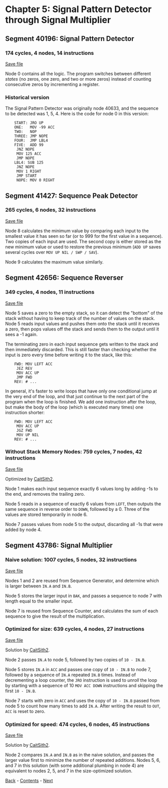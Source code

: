 # Chapter 5: Signal Pattern Detector through Signal Multiplier

## Segment 40196: Signal Pattern Detector

### 174 cycles, 4 nodes, 14 instructions

[Save file](save/40196.0.txt)

Node 0 contains all the logic. The program switches between different _states_ (no zeros, one zero, and two or more zeros) instead of counting consecutive zeros by incrementing a register.

### Historical version

The Signal Pattern Detector was originally node 40633, and the sequence to be detected was 1, 5, 4. Here is the code for node 0 in this version:

        START: JRO UP
        ONE:   MOV -99 ACC
        TWO:   NOP
        THREE: JMP NOPE
        FOUR:  JMP LBL4
        FIVE:  ADD 99
         JNZ NOPE
         MOV 125 ACC
         JMP NOPE
        LBL4: SUB 125
         JNZ NOPE
         MOV 1 RIGHT
         JMP START
         NOPE: MOV 0 RIGHT

## Segment 41427: Sequence Peak Detector

### 265 cycles, 6 nodes, 32 instructions

[Save file](save/41427.0.txt)

Node 8 calculates the minimum value by comparing each input to the smallest value it has seen so far (or to 999 for the first value in a sequence). Two copies of each input are used. The second copy is either stored as the new minimum value or used to restore the previous minimum (`ADD UP` saves several cycles over `MOV UP NIL / SWP / SAV`).

Node 9 calculates the maximum value similarly.

## Segment 42656: Sequence Reverser

### 349 cycles, 4 nodes, 11 instructions

[Save file](save/42656.0.txt)

Node 5 saves a zero to the empty stack, so it can detect the "bottom" of the stack without having to keep track of the number of values on the stack. Node 5 reads input values and pushes them onto the stack until it receives a zero, then pops values off the stack and sends them to the output until it sees a -1 again.

The terminating zero in each input sequence gets written to the stack and then immediately discarded. This is still faster than checking whether the input is zero every time before writing it to the stack, like this:

        FWD: MOV LEFT ACC
         JEZ REV
         MOV ACC UP
         JMP FWD
        REV: # ...

In general, it's faster to write loops that have only one conditional jump at the very end of the loop, and that just continue to the next part of the program when the loop is finished. We add one instruction after the loop, but make the body of the loop (which is executed many times) one instruction shorter:

        FWD: MOV LEFT ACC
         MOV ACC UP
         JGZ FWD
         MOV UP NIL
        REV: # ...

### Without Stack Memory Nodes: 759 cycles, 7 nodes, 42 instructions

[Save file](save/42656.1.txt)

Optimized by [CaitSith2](https://github.com/CaitSith2).

Node 1 makes each input sequence exactly 6 values long by adding -1s to the end, and removes the trailing zero.

Node 5 reads in a sequence of exactly 6 values from `LEFT`, then outputs the same sequence in reverse order to `DOWN`, followed by a 0. Three of the values are stored temporarily in node 6.

Node 7 passes values from node 5 to the output, discarding all -1s that were added by node 4.

## Segment 43786: Signal Multiplier

### Naive solution: 1007 cycles, 5 nodes, 32 instructions

[Save file](save/43786.0.txt)

Nodes 1 and 2 are reused from Sequence Generator, and determine which is larger between `IN.A` and `IN.B`.

Node 5 stores the larger input in `BAK`, and passes a sequence to node 7 with length equal to the smaller input.

Node 7 is reused from Sequence Counter, and calculates the sum of each sequence to give the result of the multiplication.

### Optimized for size: 639 cycles, 4 nodes, 27 instructions

[Save file](save/43786.1.txt)

Solution by [CaitSith2](https://github.com/CaitSith2).

Node 2 passes `IN.A` to node 5, followed by two copies of `10 - IN.B`.

Node 5 stores `IN.A` in `ACC` and passes one copy of `10 - IN.B` to node 7, followed by a sequence of `IN.A` repeated `IN.B` times. Instead of decrementing a loop counter, the `JRO` instruction is used to _unroll_ the loop by starting with a sequence of 10 `MOV ACC DOWN` instructions and skipping the first `10 - IN.B`.

Node 7 starts with zero in `ACC` and uses the copy of `10 - IN.B` passed from node 5 to count how many times to add `IN.A`. After writing the result to `OUT`, `ACC` is reset to zero.

### Optimized for speed: 474 cycles, 6 nodes, 45 instructions

[Save file](save/43786.2.txt)

Solution by [CaitSith2](https://github.com/CaitSith2).

Node 2 compares `IN.A` and `IN.B` as in the naive solution, and passes the larger value first to minimize the number of repeated additions. Nodes 5, 6, and 7 in this solution (with some additional plumbing in node 4) are equivalent to nodes 2, 5, and 7 in the size-optimized solution.

[Back](chapter04.md) - [Contents](README.md) - [Next](chapter06.md)
